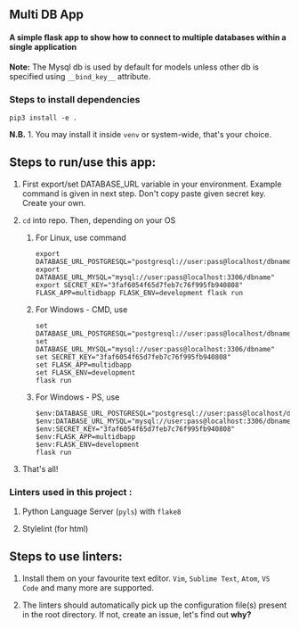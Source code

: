 ## Multi DB App

#### A simple flask app to show how to connect to multiple databases within a single application

**Note:** The Mysql db is used by default for models unless other db is specified using `__bind_key__` attribute.


### Steps to install dependencies
```
pip3 install -e .
```

**N.B.** 1. You may install it inside `venv` or system-wide, that's your choice.


## Steps to run/use this app:

1. First export/set DATABASE_URL variable in your environment.
Example command is given in next step. Don't copy paste given secret key. Create your own.

1. `cd` into repo. Then, depending on your OS

    1. For Linux, use command 
        ```
        export DATABASE_URL_POSTGRESQL="postgresql://user:pass@localhost/dbname"
        export DATABASE_URL_MYSQL="mysql://user:pass@localhost:3306/dbname"
        export SECRET_KEY="3faf6054f65d7feb7c76f995fb940808"
        FLASK_APP=multidbapp FLASK_ENV=development flask run
        ```

    1. For Windows - CMD, use
        ```
        set DATABASE_URL_POSTGRESQL="postgresql://user:pass@localhost/dbname"
        set DATABASE_URL_MYSQL="mysql://user:pass@localhost:3306/dbname"
        set SECRET_KEY="3faf6054f65d7feb7c76f995fb940808"
        set FLASK_APP=multidbapp
        set FLASK_ENV=development
        flask run
        ```

    1. For Windows - PS, use
        ```
        $env:DATABASE_URL_POSTGRESQL="postgresql://user:pass@localhost/dbname"
        $env:DATABASE_URL_MYSQL="mysql://user:pass@localhost:3306/dbname"
        $env:SECRET_KEY="3faf6054f65d7feb7c76f995fb940808"
        $env:FLASK_APP=multidbapp
        $env:FLASK_ENV=development
        flask run
        ```

1. That's all!


### Linters used in this project :

1. Python Language Server (`pyls`) with `flake8`

1. Stylelint (for html)

## Steps to use linters:

1. Install them on your favourite text editor. `Vim`, `Sublime Text`, `Atom`, `VS Code` and many more are supported.

1. The linters should automatically pick up the configuration file(s) present in the root directory. If not, create an issue, let's find out **why?**


